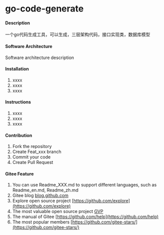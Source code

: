 # go-code-generate

#### Description
一个go代码生成工具，可以生成，三层架构代码，接口实现类，数据库模型

#### Software Architecture
Software architecture description

#### Installation

1.  xxxx
2.  xxxx
3.  xxxx

#### Instructions

1.  xxxx
2.  xxxx
3.  xxxx

#### Contribution

1.  Fork the repository
2.  Create Feat_xxx branch
3.  Commit your code
4.  Create Pull Request


#### Gitee Feature

1.  You can use Readme\_XXX.md to support different languages, such as Readme\_en.md, Readme\_zh.md
2.  Gitee blog [blog.github.com](https://blog.github.com)
3.  Explore open source project [https://github.com/explore](https://github.com/explore)
4.  The most valuable open source project [GVP](https://github.com/gvp)
5.  The manual of Gitee [https://github.com/help](https://github.com/help)
6.  The most popular members  [https://github.com/gitee-stars/](https://github.com/gitee-stars/)
